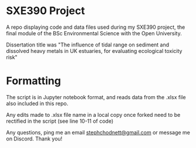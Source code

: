 # SXE390 Project
A repo displaying code and data files used during my SXE390 project, the final module of the BSc Environmental Science with the Open University.

Dissertation title was "The influence of tidal range on sediment and dissolved heavy metals in UK estuaries, for evaluating ecological toxicity risk"


# Formatting
The script is in Jupyter notebook format, and reads data from the .xlsx file also included in this repo. 

Any edits made to .xlsx file name in a local copy once forked need to be rectified in the script (see line 10-11 of code)

Any questions, ping me an email [stephchodnett@gmail.com](mailto:stephchodnett@gmail.com) or message me on Discord. Thank you!
